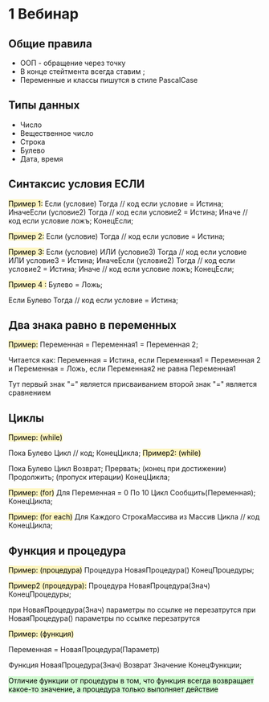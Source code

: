# 1 Вебинар
## Общие правила
- ООП - обращение через точку
- В конце стейтмента всегда ставим ;
- Переменные и классы пишутся в стиле PascalCase

## Типы данных
- Число
- Вещественное число
- Строка
- Булево
- Дата, время
## Синтаксис условия ЕСЛИ

<mark style="background: #FFF3A3A6;">Пример 1:</mark> 
Если (условие) Тогда
  // код если условие = Истина; 
ИначеЕсли (условие2) Тогда
  // код если условие2 = Истина;
Иначе 
  // код если условие ложъ;
КонецЕсли;

<mark style="background: #FFF3A3A6;">Пример 2:</mark> 
Если (условие) Тогда
  // код если условие = Истина; 

<mark style="background: #FFF3A3A6;">Пример 3:</mark> 
Если (условие) ИЛИ (условие3) Тогда
  // код если условие ИЛИ условие3 = Истина; 
ИначеЕсли (условие2) Тогда
  // код если условие2 = Истина;
Иначе 
  // код если условие ложъ;
КонецЕсли;

<mark style="background: #FFF3A3A6;">Пример 4 :</mark> 
Булево = Ложь;

Если Булево Тогда
  // код если условие = Истина; 

## Два знака равно в переменных
<mark style="background: #FFF3A3A6;">Пример:</mark> 
Переменная = Переменная1 = Переменная 2;

Читается как: 
Переменная = Истина, если Переменная1 = Переменная 2
и Переменная = Ложь, если Переменная2 не равна Переменная1

Тут первый знак "=" является присваиванием
второй знак "=" является сравнением

## Циклы

<mark style="background: #FFF3A3A6;">Пример: (while)</mark> 

Пока Булево Цикл
  // код;
КонецЦикла;
<mark style="background: #FFF3A3A6;">Пример2: (while)</mark> 

Пока Булево Цикл
  Возврат;
  Прервать; (конец при достижении)
  Продолжить; (пропуск итерации)
КонецЦикла;

<mark style="background: #FFF3A3A6;">Пример: (for)</mark> 
Для Переменная = 0 По 10 Цикл
  Сообщить(Переменная);
КонецЦикла;

<mark style="background: #FFF3A3A6;">Пример: (for each)</mark> 
Для Каждого СтрокаМассива из Массив Цикла
  // код
КонецЦикла;

## Функция и процедура

<mark style="background: #FFF3A3A6;">Пример: (процедура)</mark> 
Процедура НоваяПроцедура()
КонецПроцедуры;

<mark style="background: #FFF3A3A6;">Пример2 (процедура):</mark> 
Процедура НоваяПроцедура(Знач)
КонецПроцедуры;


при НоваяПроцедура(Знач) параметры по ссылке не перезатрутся
при НоваяПроцедура() параметры по ссылке перезатрутся


<mark style="background: #FFF3A3A6;">Пример: (функция)</mark> 

Переменная = НоваяПроцедура(Параметр)

Функция НоваяПроцедура(Знач)
  Возврат Значение
КонецФункции;

<mark style="background: #BBFABBA6;">Отличие функции от процедуры в том, что функция всегда возвращает какое-то значение, а процедура только выполняет действие</mark> 
